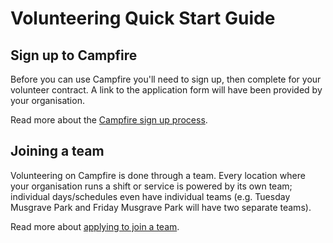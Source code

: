 # Volunteering Quick Start Guide

## Sign up to Campfire

Before you can use Campfire you'll need to sign up, then complete for your volunteer contract. A link to the application form will have been provided by your organisation.

Read more about the [Campfire sign up process](./application/signing-up-to-campfire.md).

## Joining a team

Volunteering on Campfire is done through a team. Every location where your organisation runs a shift or service is powered by its own team; individual days/schedules even have individual teams (e.g. Tuesday Musgrave Park and Friday Musgrave Park will have two separate teams).

Read more about [applying to join a team](./volunteering/applying-to-join-a-team.md).

<!-- ## Managing your availability

## Volunteering with rosters -->
